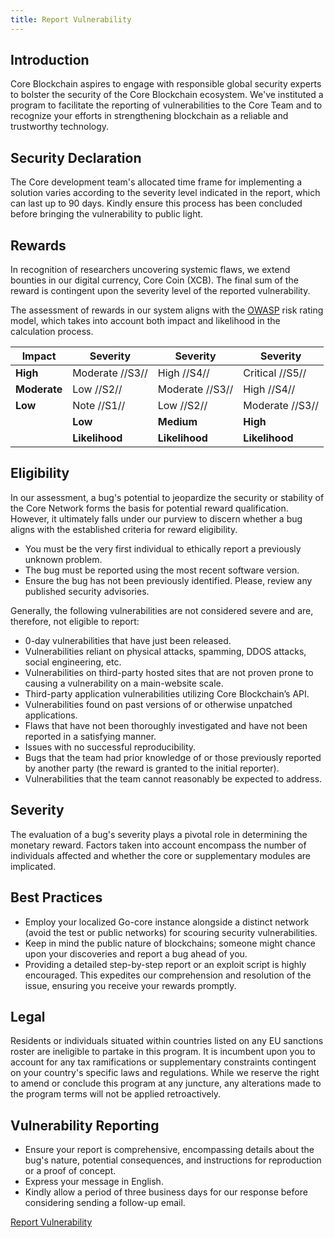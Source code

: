 ```yaml
---
title: Report Vulnerability
---
```


## Introduction

Core Blockchain aspires to engage with responsible global security experts to bolster the security of the Core Blockchain ecosystem. We've instituted a program to facilitate the reporting of vulnerabilities to the Core Team and to recognize your efforts in strengthening blockchain as a reliable and trustworthy technology.

## Security Declaration

The Core development team's allocated time frame for implementing a solution varies according to the severity level indicated in the report, which can last up to 90 days. Kindly ensure this process has been concluded before bringing the vulnerability to public light.

## Rewards

In recognition of researchers uncovering systemic flaws, we extend bounties in our digital currency, Core Coin (XCB). The final sum of the reward is contingent upon the severity level of the reported vulnerability.

The assessment of rewards in our system aligns with the [OWASP](https://www.owasp.org/index.php/OWASP_Risk_Rating_Methodology) risk rating model, which takes into account both impact and likelihood in the calculation process.

| **Impact**   | **Severity**    | **Severity**    | **Severity**    |
|--------------|-----------------|-----------------|-----------------|
| **High**     | Moderate //S3// | High //S4//     | Critical //S5// |
| **Moderate** | Low //S2//      | Moderate //S3// | High //S4//     |
| **Low**      | Note //S1//     | Low //S2//      | Moderate //S3// |
|              | **Low**         | **Medium**      | **High**        |
|              | **Likelihood**  | **Likelihood**  | **Likelihood**  |

## Eligibility

In our assessment, a bug's potential to jeopardize the security or stability of the Core Network forms the basis for potential reward qualification. However, it ultimately falls under our purview to discern whether a bug aligns with the established criteria for reward eligibility.

- You must be the very first individual to ethically report a previously unknown problem.
- The bug must be reported using the most recent software version.
- Ensure the bug has not been previously identified. Please, review any published security advisories.

Generally, the following vulnerabilities are not considered severe and are, therefore, not eligible to report:

- 0-day vulnerabilities that have just been released.
- Vulnerabilities reliant on physical attacks, spamming, DDOS attacks, social engineering, etc.
- Vulnerabilities on third-party hosted sites that are not proven prone to causing a vulnerability on a main-website scale.
- Third-party application vulnerabilities utilizing Core Blockchain’s API.
- Vulnerabilities found on past versions of or otherwise unpatched applications.
- Flaws that have not been thoroughly investigated and have not been reported in a satisfying manner.
- Issues with no successful reproducibility.
- Bugs that the team had prior knowledge of or those previously reported by another party (the reward is granted to the initial reporter).
- Vulnerabilities that the team cannot reasonably be expected to address.

## Severity

The evaluation of a bug's severity plays a pivotal role in determining the monetary reward. Factors taken into account encompass the number of individuals affected and whether the core or supplementary modules are implicated.

## Best Practices

- Employ your localized Go-core instance alongside a distinct network (avoid the test or public networks) for scouring security vulnerabilities.
- Keep in mind the public nature of blockchains; someone might chance upon your discoveries and report a bug ahead of you.
- Providing a detailed step-by-step report or an exploit script is highly encouraged. This expedites our comprehension and resolution of the issue, ensuring you receive your rewards promptly.

## Legal

Residents or individuals situated within countries listed on any EU sanctions roster are ineligible to partake in this program. It is incumbent upon you to account for any tax ramifications or supplementary constraints contingent on your country's specific laws and regulations. While we reserve the right to amend or conclude this program at any juncture, any alterations made to the program terms will not be applied retroactively.

## Vulnerability Reporting

- Ensure your report is comprehensive, encompassing details about the bug's nature, potential consequences, and instructions for reproduction or a proof of concept.
- Express your message in English.
- Kindly allow a period of three business days for our response before considering sending a follow-up email.

<a className="button button--primary button--lg" href="/vulnerability/report">Report Vulnerability</a>
